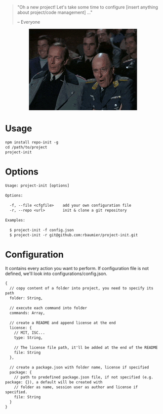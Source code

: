 > "Oh a new project! Let's take some time to configure [insert anything about project/code management] ..."
>
> – Everyone

<p align="center">
  <img src="./docs/haha-no.gif"/>
</p>

# Usage
```
npm install repo-init -g
cd /path/to/project
project-init
```

# Options
```
Usage: project-init [options]

Options:

  -f, --file <cfgfile>    add your own configuration file
  -r, --repo <url>        init & clone a git repository

Examples:

  $ project-init -f config.json
  $ project-init -r git@github.com:rbaumier/project-init.git
```

# Configuration
It contains every action you want to perform. If configuration file is not defined, we'll look into configurations/config.json.

```
{
  // copy content of a folder into project, you need to specify its path
  folder: String,

  // execute each command into folder
  commands: Array,

  // create a README and append license at the end
  license: {
    // MIT, ISC...
    type: String,

    // The license file path, it'll be added at the end of the README
    file: String
  },

  // create a package.json with folder name, license if specified
  package: {
    // path to predefined package.json file, if not specified (e.g. package: {}), a default will be created with
    // folder as name, session user as author and license if specified.
    file: String
  }
}

